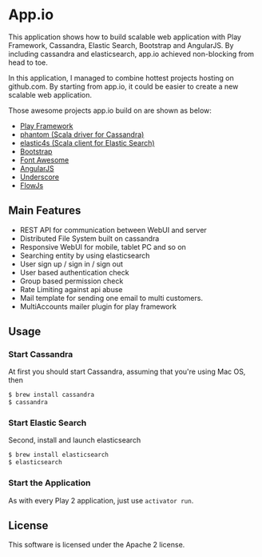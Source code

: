 # App.io

This application shows how to build scalable web application with Play Framework, Cassandra, Elastic Search, Bootstrap and AngularJS. By including cassandra and elasticsearch, app.io achieved non-blocking from head to toe.

In this application, I managed to combine hottest projects hosting on github.com. By starting from app.io, it could be easier to create a new scalable web application.

Those awesome projects app.io build on are shown as below:

- [Play Framework](https://github.com/playframework/playframework)
- [phantom (Scala driver for Cassandra)](https://github.com/websudos/phantom)
- [elastic4s (Scala client for Elastic Search)](https://github.com/sksamuel/elastic4s)
- [Bootstrap](https://github.com/twbs/bootstrap)
- [Font Awesome](https://github.com/FortAwesome/Font-Awesome)
- [AngularJS](https://github.com/angular/angular.js)
- [Underscore](https://github.com/jashkenas/underscore)
- [FlowJs](https://github.com/flowjs/flow.js)

## Main Features

- REST API for communication between WebUI and server
- Distributed File System built on cassandra
- Responsive WebUI for mobile, tablet PC and so on
- Searching entity by using elasticsearch
- User sign up / sign in / sign out
- User based authentication check
- Group based permission check
- Rate Limiting against api abuse
- Mail template for sending one email to multi customers.
- MultiAccounts mailer plugin for play framework

## Usage

### Start Cassandra

At first you should start Cassandra, assuming that you're using Mac OS, then

```sh
$ brew install cassandra
$ cassandra
```

### Start Elastic Search

Second, install and launch elasticsearch

```sh
$ brew install elasticsearch
$ elasticsearch
```

### Start the Application

As with every Play 2 application, just use `activator run`.

## License

This software is licensed under the Apache 2 license.